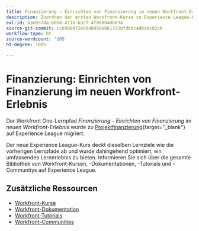 ```yaml
---
title: Finanzierung – Einrichten von Finanzierung im neuen Workfront-Erlebnis
description: Zuordnen der ersten Workfront-Kurse zu Experience League-Kursen
exl-id: b3e857da-6068-411b-b3cf-4f08004db83a
source-git-commit: cc8908472e50ab95deb613720fdbdc4dba9c02cb
workflow-type: ht
source-wordcount: '105'
ht-degree: 100%

---
```


# Finanzierung: Einrichten von Finanzierung im neuen Workfront-Erlebnis

Der Workfront One-Lernpfad *Finanzierung – Einrichten von Finanzierung im neuen Workfront-Erlebnis* wurde zu [Projektfinanzierung](https://experienceleague.adobe.com/?recommended=Workfront-U-1-2022.1.finances&amp;lang=de){target="_blank"} auf Experience League migriert.

Der neue Experience League-Kurs deckt dieselben Lernziele wie die vorherigen Lernpfade ab und wurde dahingehend optimiert, ein umfassendes Lernerlebnis zu bieten.  Informieren Sie sich über die gesamte Bibliothek von Workfront-Kursen, -Dokumentationen, -Tutorials und -Communitys auf Experience League.

## Zusätzliche Ressourcen

* [Workfront-Kurse](https://experienceleague.adobe.com/?lang=de&amp;Solution=Workfront#courses)
* [Workfront-Dokumentation](https://experienceleague.adobe.com/docs/workfront.html?lang=de)
* [Workfront-Tutorials](https://experienceleague.adobe.com/docs/workfront-learn/tutorials-workfront/home.html?lang=de)
* [Workfront-Communities](https://experienceleaguecommunities.adobe.com/t5/workfront/ct-p/workfront)
